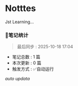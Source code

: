 # Notttes
Jst Learning...



### 🚀笔记统计
> 最后同步 : 2025-10-18 17:04

- 笔记总数 : 1 篇
- 本次更新 : 0 篇
- 触发方式 : ✅自动运行

*auto updata*
